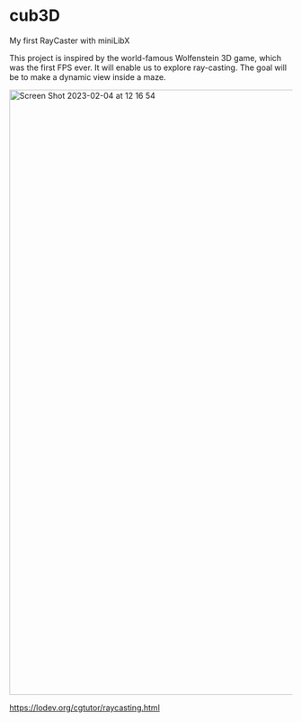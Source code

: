 # cub3D
My first RayCaster with miniLibX

This project is inspired by the world-famous Wolfenstein 3D game, which was the first FPS ever. It will enable us to explore ray-casting. The goal will be to make a dynamic view inside a maze.

<img width="1077" alt="Screen Shot 2023-02-04 at 12 16 54" src="https://user-images.githubusercontent.com/93829110/216759677-8fae436d-36b6-4fe0-b397-4542bf02e199.png">


https://lodev.org/cgtutor/raycasting.html
